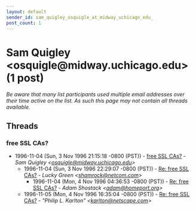 ```yaml
---
layout: default
sender_id: sam_quigley_osquigle_at_midway_uchicago_edu_
post_count: 1
---
```


# Sam Quigley <osquigle<span>@</span>midway.uchicago.edu> (1 post)

_Be aware that many list participants used multiple email addresses over their time active on the list. As such this page may not contain all threads available._

## Threads

### free SSL CAs?
+ 1996-11-04 (Sun, 3 Nov 1996 21:15:18 -0800 (PST)) - [free SSL CAs?](/archive/1996/11/4ddfe4ce1f59c1e052546949acb53f921a795abcec4b47cacd39506afa2739dd) - _Sam Quigley \<osquigle@midway.uchicago.edu\>_
  + 1996-11-04 (Sun, 3 Nov 1996 22:29:07 -0800 (PST)) - [Re: free SSL CAs?](/archive/1996/11/1607d7c85f21ed3d37e616d7763dfac1d190457f9b82d59fc7c980b650c0378d) - _Lucky Green \<shamrock@netcom.com\>_
    + 1996-11-04 (Mon, 4 Nov 1996 04:36:53 -0800 (PST)) - [Re: free SSL CAs?](/archive/1996/11/1d8a5785b0290aa03e6eeba8b20326da71ee126afad8d65656c9c38a07570dff) - _Adam Shostack \<adam@homeport.org\>_
  + 1996-11-05 (Mon, 4 Nov 1996 16:35:04 -0800 (PST)) - [Re: free SSL CAs?](/archive/1996/11/5c3e3e09026baa27af81a992021dac5aa1c01c5f673388707f5786ae90b7dbb4) - _"Philip L. Karlton" \<karlton@netscape.com\>_

